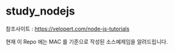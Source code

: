 # study_nodejs

참조사이트 : https://velopert.com/node-js-tutorials

현재 이 Repo 에는 MAC 를 기준으로 작성된 소스예제임을 알려드립니다.